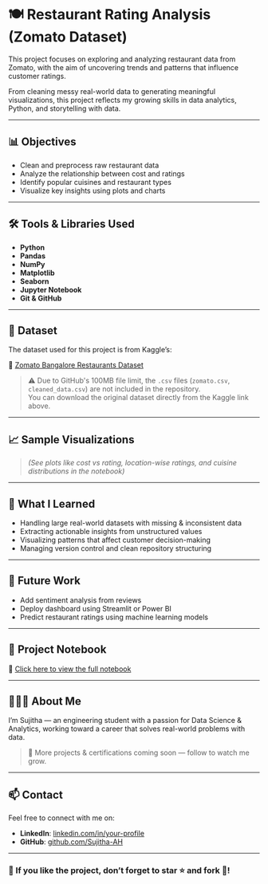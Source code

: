 # 🍽️ Restaurant Rating Analysis (Zomato Dataset)

This project focuses on exploring and analyzing restaurant data from Zomato, with the aim of uncovering trends and patterns that influence customer ratings.

From cleaning messy real-world data to generating meaningful visualizations, this project reflects my growing skills in data analytics, Python, and storytelling with data.

---

## 📊 Objectives

- Clean and preprocess raw restaurant data
- Analyze the relationship between cost and ratings
- Identify popular cuisines and restaurant types
- Visualize key insights using plots and charts

---

## 🛠️ Tools & Libraries Used

- **Python**
- **Pandas**
- **NumPy**
- **Matplotlib**
- **Seaborn**
- **Jupyter Notebook**
- **Git & GitHub**

---

## 📁 Dataset

The dataset used for this project is from Kaggle’s:

🔗 [Zomato Bangalore Restaurants Dataset](https://www.kaggle.com/datasets/himanshupoddar/zomato-bangalore-restaurants)

> ⚠️ Due to GitHub's 100MB file limit, the `.csv` files (`zomato.csv`, `cleaned_data.csv`) are not included in the repository.  
> You can download the original dataset directly from the Kaggle link above.

---

## 📈 Sample Visualizations

> *(See plots like cost vs rating, location-wise ratings, and cuisine distributions in the notebook)*

---

## 📘 What I Learned

- Handling large real-world datasets with missing & inconsistent data
- Extracting actionable insights from unstructured values
- Visualizing patterns that affect customer decision-making
- Managing version control and clean repository structuring

---

## 🚀 Future Work

- Add sentiment analysis from reviews
- Deploy dashboard using Streamlit or Power BI
- Predict restaurant ratings using machine learning models

---

## 🔗 Project Notebook

📄 [Click here to view the full notebook](./restaurant_rating_analysis.ipynb)

---

## 👩🏻‍💻 About Me

I’m Sujitha — an engineering student with a passion for Data Science & Analytics, working toward a career that solves real-world problems with data.

> 💼 More projects & certifications coming soon — follow to watch me grow.

---

## 📫 Contact

Feel free to connect with me on:

- **LinkedIn**: [linkedin.com/in/your-profile](https://linkedin.com/in/your-profile)
- **GitHub**: [github.com/Sujitha-AH](https://github.com/Sujitha-AH)

---

### 💬 If you like the project, don’t forget to star ⭐ and fork 🍴!

